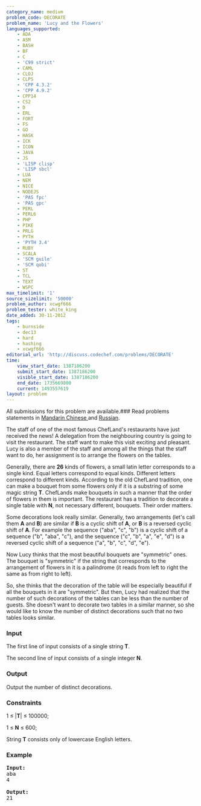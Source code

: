 ```yaml
---
category_name: medium
problem_code: DECORATE
problem_name: 'Lucy and the Flowers'
languages_supported:
    - ADA
    - ASM
    - BASH
    - BF
    - C
    - 'C99 strict'
    - CAML
    - CLOJ
    - CLPS
    - 'CPP 4.3.2'
    - 'CPP 4.9.2'
    - CPP14
    - CS2
    - D
    - ERL
    - FORT
    - FS
    - GO
    - HASK
    - ICK
    - ICON
    - JAVA
    - JS
    - 'LISP clisp'
    - 'LISP sbcl'
    - LUA
    - NEM
    - NICE
    - NODEJS
    - 'PAS fpc'
    - 'PAS gpc'
    - PERL
    - PERL6
    - PHP
    - PIKE
    - PRLG
    - PYTH
    - 'PYTH 3.4'
    - RUBY
    - SCALA
    - 'SCM guile'
    - 'SCM qobi'
    - ST
    - TCL
    - TEXT
    - WSPC
max_timelimit: '1'
source_sizelimit: '50000'
problem_author: xcwgf666
problem_tester: white_king
date_added: 30-11-2012
tags:
    - burnside
    - dec13
    - hard
    - hashing
    - xcwgf666
editorial_url: 'http://discuss.codechef.com/problems/DECORATE'
time:
    view_start_date: 1387186200
    submit_start_date: 1387186200
    visible_start_date: 1387186200
    end_date: 1735669800
    current: 1493557619
layout: problem
---
```

All submissions for this problem are available.###  Read problems statements in [Mandarin Chinese ](http://www.codechef.com/download/translated/DEC13/mandarin/DECORATE.pdf) and [Russian](http://www.codechef.com/download/translated/DEC13/russian/DECORATE.pdf).

The staff of one of the most famous ChefLand's restaurants have just received the news! A delegation from the neighbouring country is going to visit the restaurant. The staff want to make this visit exciting and pleasant. Lucy is also a member of the staff and among all the things that the staff want to do, her assignment is to arrange the flowers on the tables.

Generally, there are **26** kinds of flowers, a small latin letter corresponds to a single kind. Equal letters correspond to equal kinds. Different letters correspond to different kinds. According to the old ChefLand tradition, one can make a bouquet from some flowers only if it is a substring of some magic string **T**. ChefLands make bouquets in such a manner that the order of flowers in them is important. The restaurant has a tradition to decorate a single table with **N**, not necessary different, bouquets. Their order matters.

Some decorations look really similar. Generally, two arrangements (let's call them **A** and **B**) are similar if **B** is a cyclic shift of **A**, or **B** is a reversed cyclic shift of **A**. For example the sequence ("aba", "c", "b") is a cyclic shift of a sequence ("b", "aba", "c"), and the sequence ("c", "b", "a", "e", "d") is a reversed cyclic shift of a sequence ("a", "b", "c", "d", "e").

Now Lucy thinks that the most beautiful bouquets are "symmetric" ones. The bouquet is "symmetric" if the string that corresponds to the arrangement of flowers in it is a palindrome (it reads from left to right the same as from right to left).

So, she thinks that the decoration of the table will be especially beautiful if all the bouquets in it are "symmetric". But then, Lucy had realized that the number of such decorations of the tables can be less than the number of guests. She doesn't want to decorate two tables in a similar manner, so she would like to know the number of distinct decorations such that no two tables looks similar.

### Input

The first line of input consists of a single string **T**.

The second line of input consists of a single integer **N**.

### Output

Output the number of distinct decorations.

### Constraints

1 ≤ |**T**| ≤ 100000;

1 ≤ **N** ≤ 600;

String **T** consists only of lowercase English letters.

### Example

<pre>
<b>Input:</b>
aba
4

<b>Output:</b>
21
</pre>